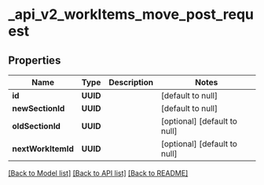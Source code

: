 # _api_v2_workItems_move_post_request
## Properties

| Name | Type | Description | Notes |
|------------ | ------------- | ------------- | -------------|
| **id** | **UUID** |  | [default to null] |
| **newSectionId** | **UUID** |  | [default to null] |
| **oldSectionId** | **UUID** |  | [optional] [default to null] |
| **nextWorkItemId** | **UUID** |  | [optional] [default to null] |

[[Back to Model list]](../README.md#documentation-for-models) [[Back to API list]](../README.md#documentation-for-api-endpoints) [[Back to README]](../README.md)


